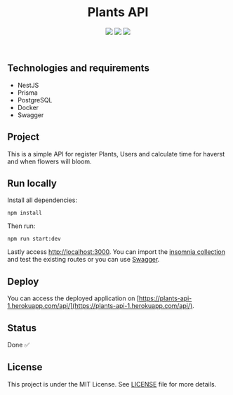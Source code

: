 <h1 align="center">
  Plants API
</h1>

<p align="center">
  <img src="https://img.shields.io/github/languages/count/isadfrn/plants-api?style=flat-square" />
  <img src="https://img.shields.io/github/repo-size/isadfrn/plants-api?style=flat-square" />
  <img src="https://img.shields.io/github/last-commit/isadfrn/plants-api?style=flat-square" />
</p>

<br />

## Technologies and requirements

- NestJS
- Prisma
- PostgreSQL
- Docker
- Swagger

## Project

This is a simple API for register Plants, Users and calculate time for haverst and when flowers will bloom.

## Run locally

Install all dependencies:

```
npm install
```

Then run:

```
npm run start:dev
```

Lastly access [http://localhost:3000](http://localhost:3000). You can import the [insomnia collection](/collection.json) and test the existing routes or you can use [Swagger](http://localhost:3000/api).

## Deploy
You can access the deployed application on [https://plants-api-1.herokuapp.com/api/](https://plants-api-1.herokuapp.com/api/).
## Status

Done ✅

## License

This project is under the MIT License. See [LICENSE](/LICENSE.md) file for more details.

